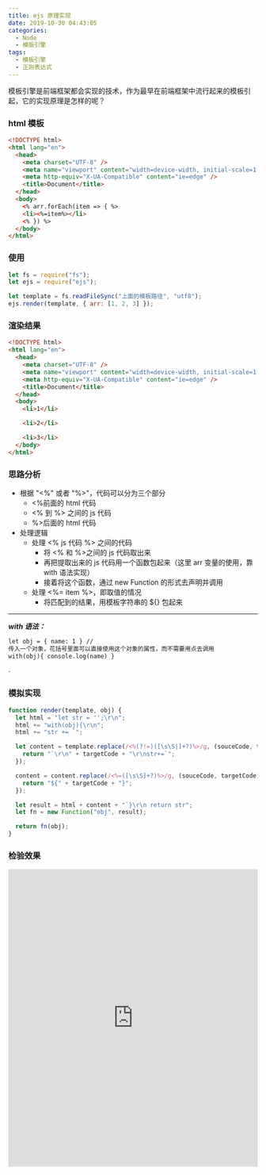 ```yaml
---
title: ejs 原理实现
date: 2019-10-30 04:43:05
categories:
  - Node
  - 模版引擎
tags: 
  - 模板引擎
  - 正则表达式
---
```


模板引擎是前端框架都会实现的技术，作为最早在前端框架中流行起来的模板引起，它的实现原理是怎样的呢？

<!-- more -->

### html 模板

```html
<!DOCTYPE html>
<html lang="en">
  <head>
    <meta charset="UTF-8" />
    <meta name="viewport" content="width=device-width, initial-scale=1.0" />
    <meta http-equiv="X-UA-Compatible" content="ie=edge" />
    <title>Document</title>
  </head>
  <body>
    <% arr.forEach(item => { %>
    <li><%=item%></li>
    <% }) %>
  </body>
</html>
```

### 使用

```javascript
let fs = require("fs");
let ejs = require("ejs");

let template = fs.readFileSync("上面的模板路径", "utf8");
ejs.render(template, { arr: [1, 2, 3] });
```

### 渲染结果

```html
<!DOCTYPE html>
<html lang="en">
  <head>
    <meta charset="UTF-8" />
    <meta name="viewport" content="width=device-width, initial-scale=1.0" />
    <meta http-equiv="X-UA-Compatible" content="ie=edge" />
    <title>Document</title>
  </head>
  <body>
    <li>1</li>

    <li>2</li>

    <li>3</li>
  </body>
</html>
```

### 思路分析

- 根据 "<%" 或者 "%>"，代码可以分为三个部分
  - <%前面的 html 代码
  - <% 到 %> 之间的 js 代码
  - %>后面的 html 代码
- 处理逻辑
  - 处理 <% js 代码 %> 之间的代码
    - 将 <% 和 %>之间的 js 代码取出来
    - 再把提取出来的 js 代码用一个函数包起来（这里 arr 变量的使用，靠 with 语法实现）
    - 接着将这个函数，通过 new Function 的形式去声明并调用
  - 处理 <%= item %>，即取值的情况
    - 将匹配到的结果，用模板字符串的 ${} 包起来

---

**_with 语法：_**

```html
let obj = { name: 1 } //
传入一个对象，花括号里面可以直接使用这个对象的属性，而不需要用点去调用
with(obj){ console.log(name) }
```

·

### 模拟实现

```javascript
function render(template, obj) {
  let html = "let str = '';\r\n";
  html += "with(obj){\r\n";
  html += "str += `";

  let content = template.replace(/<%(?!=)([\s\S|]+?)%>/g, (souceCode, targetCode) => {
    return "`\r\n" + targetCode + "\r\nstr+=`";
  });

  content = content.replace(/<%=([\s\S]+?)%>/g, (souceCode, targetCode) => {
    return "${" + targetCode + "}";
  });

  let result = html + content + "`}\r\n return str";
  let fn = new Function("obj", result);

  return fn(obj);
}
```

### 检验效果

<iframe height="600" style="width: 100%;" scrolling="no" title="Untitled" src="https://codepen.io/lichangnan-programmer/embed/KKZjvRJ?default-tab=js%2Cresult&editable=true" frameborder="no" loading="lazy" allowtransparency="true" allowfullscreen="true">
  See the Pen <a href="https://codepen.io/lichangnan-programmer/pen/KKZjvRJ">
  Untitled</a> by 李昌南 (<a href="https://codepen.io/lichangnan-programmer">@lichangnan-programmer</a>)
  on <a href="https://codepen.io">CodePen</a>.
</iframe>
